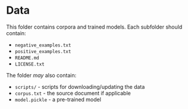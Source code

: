 # Data
This folder contains corpora and trained models. Each subfolder should contain:

- `negative_examples.txt`
- `positive_examples.txt`
- `README.md`
- `LICENSE.txt`

The folder *may* also contain:

- `scripts/` - scripts for downloading/updating the data
- `corpus.txt` - the source document if applicable
- `model.pickle` - a pre-trained model
